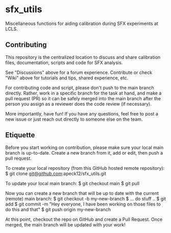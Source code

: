 # sfx_utils
Miscellaneous functions for aiding calibration during SFX experiments at LCLS.

## Contributing
This repository is the centralized location to discuss and share calibration files, documentation, scripts and code for SFX analysis.

See "Discussions" above for a forum experience.
Contribute or check "Wiki" above for tutorials and tips, shared experience, etc.

For contributing code and script, please don't push to the main branch directly. Rather, work in a specific branch for the task at hand, and make a pull request (PR) so it can be safely merged into the main branch after the person you assign as a reviewer does the code review (if necessary).

More importantly, have fun! If you have any questions, feel free to post a new issue or just reach out directly to someone else on the team.

## Etiquette

Before you start working on contribution, please make sure your local main branch is up-to-date. Create a new branch from it, add or edit, then push a pull request.

To create your local repository (from this GitHub hosted remote repository):
$ git clone git@github.com:apeck12/sfx_utils.git

To update your local main branch:
$ git checkout main
$ git pull

Now you can create a new branch that will be up to date with the current (remote) main branch:
$ git checkout -b my-new-branch
$ ... do stuff ..
$ git add <the files that you have been working on>
$ git commit -m "Hey everyone, I have been working on those files to do this and that"
$ git push origin my-new-branch

At this point, checkout the repo on GitHub and create a Pull Request. Once merged, the main branch will be updated with your work!
